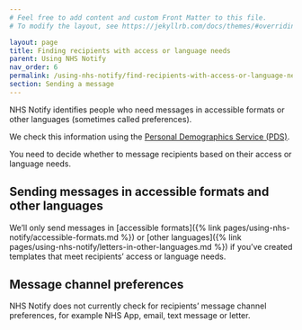 ```yaml
---
# Feel free to add content and custom Front Matter to this file.
# To modify the layout, see https://jekyllrb.com/docs/themes/#overriding-theme-defaults

layout: page
title: Finding recipients with access or language needs
parent: Using NHS Notify
nav_order: 6
permalink: /using-nhs-notify/find-recipients-with-access-or-language-needs
section: Sending a message
---
```


NHS Notify identifies people who need messages in accessible formats or other languages (sometimes called preferences).

We check this information using the [Personal Demographics Service (PDS)](https://digital.nhs.uk/services/personal-demographics-service).

You need to decide whether to message recipients based on their access or language needs.

## Sending messages in accessible formats and other languages

We’ll only send messages in [accessible formats]({% link pages/using-nhs-notify/accessible-formats.md %}) or [other languages]({% link pages/using-nhs-notify/letters-in-other-languages.md %}) if you’ve created templates that meet recipients’ access or language needs.

## Message channel preferences

NHS Notify does not currently check for recipients’ message channel preferences, for example NHS App, email, text message or letter.
